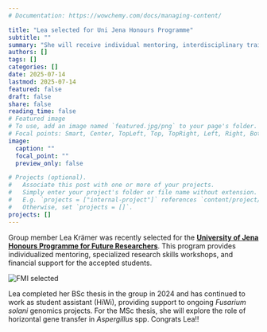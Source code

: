 ```yaml
---
# Documentation: https://wowchemy.com/docs/managing-content/

title: "Lea selected for Uni Jena Honours Programme"
subtitle: ""
summary: "She will receive individual mentoring, interdisciplinary training, and finanical support."
authors: []
tags: []
categories: []
date: 2025-07-14
lastmod: 2025-07-14
featured: false
draft: false
share: false
reading_time: false
# Featured image
# To use, add an image named `featured.jpg/png` to your page's folder.
# Focal points: Smart, Center, TopLeft, Top, TopRight, Left, Right, BottomLeft, Bottom, BottomRight.
image:
  caption: ""
  focal_point: ""
  preview_only: false

# Projects (optional).
#   Associate this post with one or more of your projects.
#   Simply enter your project's folder or file name without extension.
#   E.g. `projects = ["internal-project"]` references `content/project/deep-learning/index.md`.
#   Otherwise, set `projects = []`.
projects: []
---
```


Group member Lea Krämer was recently selected for the **[University of Jena Honours Programme for Future Researchers](https://www.uni-jena.de/en/115665/honours-programme-for-future-researchers)**. This program provides individualized mentoring, specialized research skills workshops, and financial support for the accepted students.

![FMI selected](2025_lea_honours.jpg)

Lea completed her BSc thesis in the group in 2024 and has continued to work as student assistant (HiWi), providing support to ongoing *Fusarium solani* genomics projects. For the MSc thesis, she will explore the role of horizontal gene transfer in *Aspergillus* spp. Congrats Lea!! 